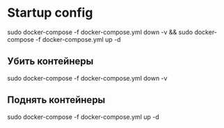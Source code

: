 # Startup config
 sudo docker-compose -f docker-compose.yml down -v &&  sudo docker-compose -f docker-compose.yml up -d
 
 ## Убить контейнеры
  sudo docker-compose -f docker-compose.yml down -v
  
  ## Поднять контейнеры
  sudo docker-compose -f docker-compose.yml up -d
